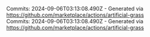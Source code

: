 Commits: 2024-09-06T03:13:08.490Z - Generated via https://github.com/marketplace/actions/artificial-grass
<br>
Commits: 2024-09-06T03:13:08.490Z - Generated via https://github.com/marketplace/actions/artificial-grass
<br>
